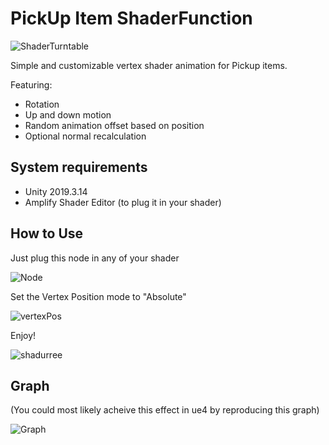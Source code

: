 PickUp Item ShaderFunction
=============


![ShaderTurntable](https://user-images.githubusercontent.com/39376613/110227798-efb3db00-7ec9-11eb-815b-4609df2f148f.gif)

Simple and customizable vertex shader animation for Pickup items.

Featuring: 
- Rotation 
- Up and down motion 
- Random animation offset based on position 
- Optional normal recalculation


System requirements
-------------------

- Unity 2019.3.14
- Amplify Shader Editor (to plug it in your shader)


How to Use
--------------------------

Just plug this node in any of your shader

![Node](https://user-images.githubusercontent.com/39376613/110227971-4cfc5c00-7ecb-11eb-8de4-0996baf182b8.png)

Set the Vertex Position mode to "Absolute"

![vertexPos](https://user-images.githubusercontent.com/39376613/110227976-4e2d8900-7ecb-11eb-9dbb-02e917822a72.png)

Enjoy!

![shadurree](https://user-images.githubusercontent.com/39376613/110227992-7ae1a080-7ecb-11eb-88ec-1f340ebb68fc.gif)


Graph
-------------------

(You could most likely acheive this effect in ue4 by reproducing this graph)

![Graph](https://user-images.githubusercontent.com/39376613/110228103-808bb600-7ecc-11eb-8424-721031c7d854.png)
